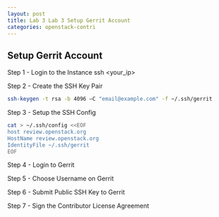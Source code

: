 ```yaml
---
layout: post
title: Lab 3 Lab 3 Setup Gerrit Account
categories: openstack-contri
---
```


## Setup Gerrit Account

Step 1 - Login to the Instance
  	ssh  <your_ip>

Step 2 - Create the SSH Key Pair

```sh
ssh-keygen -t rsa -b 4096 –C "email@example.com" -f ~/.ssh/gerrit
```

Step 3 - Setup the SSH Config

```sh
cat > ~/.ssh/config <<EOF
host review.openstack.org
HostName review.openstack.org
IdentityFile ~/.ssh/gerrit
EOF
```

Step 4 - Login to Gerrit

Step 5 - Choose Username on Gerrit

Step 6 - Submit Public SSH Key to Gerrit

Step 7 - Sign the Contributor License Agreement


